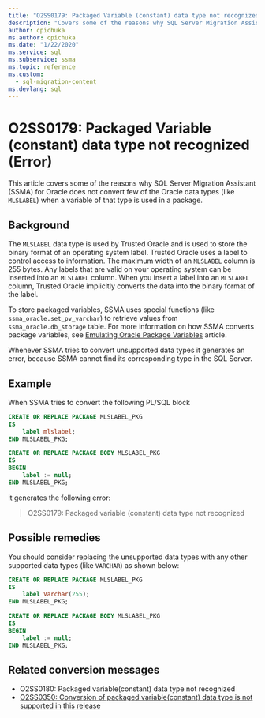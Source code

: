 ```yaml
---
title: "O2SS0179: Packaged Variable (constant) data type not recognized (Error)"
description: "Covers some of the reasons why SQL Server Migration Assistant (SSMA) for Oracle does not convert few of the Oracle data types (like MLSLABEL) when a variable of that type is used in a package."
author: cpichuka
ms.author: cpichuka
ms.date: "1/22/2020"
ms.service: sql
ms.subservice: ssma
ms.topic: reference
ms.custom:
  - sql-migration-content
ms.devlang: sql
---
```


# O2SS0179: Packaged Variable (constant) data type not recognized (Error)

This article covers some of the reasons why SQL Server Migration Assistant (SSMA) for Oracle does not convert few of the Oracle data types (like `MLSLABEL`) when a variable of that type is used in a package.

## Background

The `MLSLABEL` data type is used by Trusted Oracle and is used to store the binary format of an operating system label. Trusted Oracle uses a label to control access to information. The maximum width of an `MLSLABEL` column is 255 bytes. Any labels that are valid on your operating system can be inserted into an `MLSLABEL` column. When you insert a label into an `MLSLABEL` column, Trusted Oracle implicitly converts the data into the binary format of the label.

To store packaged variables, SSMA uses special functions (like `ssma_oracle.set_pv_varchar`) to retrieve values from `ssma_oracle.db_storage` table. For more information on how SSMA converts package variables, see [Emulating Oracle Package Variables](../emulate-package-variables.md) article.

Whenever SSMA tries to convert unsupported data types it generates an error, because SSMA cannot find its corresponding type in the SQL Server.

## Example

When SSMA tries to convert the following PL/SQL block

```sql
CREATE OR REPLACE PACKAGE MLSLABEL_PKG
IS
    label mlslabel;
END MLSLABEL_PKG;

CREATE OR REPLACE PACKAGE BODY MLSLABEL_PKG
IS
BEGIN
    label := null;
END MLSLABEL_PKG;
```

it generates the following error:

> O2SS0179: Packaged variable (constant) data type not recognized

## Possible remedies

You should consider replacing the unsupported data types with any other supported data types (like `VARCHAR`) as shown below:

```sql
CREATE OR REPLACE PACKAGE MLSLABEL_PKG
IS
    label Varchar(255);
END MLSLABEL_PKG;

CREATE OR REPLACE PACKAGE BODY MLSLABEL_PKG
IS
BEGIN
    label := null;
END MLSLABEL_PKG;
```

## Related conversion messages

* O2SS0180: Packaged variable(constant) data type not recognized
* [O2SS0350: Conversion of packaged variable(constant) data type is not supported in this release](o2ss0350.md)
